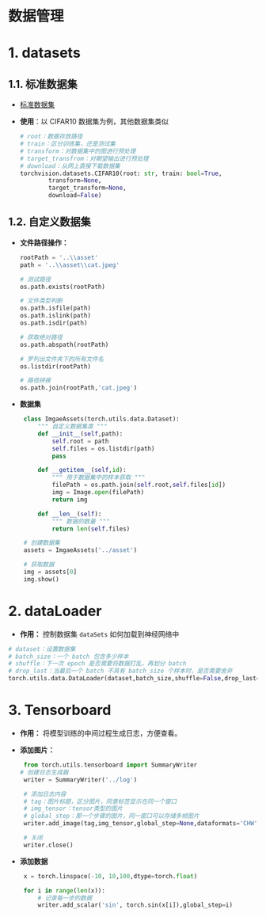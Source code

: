 # 数据管理

# 1. datasets

## 1.1. 标准数据集

- <a href="https://pytorch.org/vision/stable/datasets.html" class="jump_link"> 标准数据集 </a>

- **使用**：以 CIFAR10 数据集为例，其他数据集类似
    ```python
    # root：数据存放路径
    # train：区分训练集，还是测试集
    # transform：对数据集中的图进行预处理
    # target_transfrom：对期望输出进行预处理
    # download：从网上直接下载数据集
    torchvision.datasets.CIFAR10(root: str, train: bool=True, 
            transform=None, 
            target_transform=None, 
            download=False)
    ```

## 1.2. 自定义数据集

- **文件路径操作：**
    ```python
    rootPath = '..\\asset'
    path = '..\\asset\\cat.jpeg'

    # 测试路径
    os.path.exists(rootPath)

    # 文件类型判断
    os.path.isfile(path)
    os.path.islink(path)
    os.path.isdir(path)

    # 获取绝对路径 
    os.path.abspath(rootPath)

    # 罗列出文件夹下的所有文件名
    os.listdir(rootPath)

    # 路径拼接
    os.path.join(rootPath,'cat.jpeg')
    ```
- **数据集**
   ```python
    class ImgaeAssets(torch.utils.data.Dataset):
        """ 自定义数据集类 """
        def __init__(self,path):
            self.root = path
            self.files = os.listdir(path)
            pass

        def __getitem__(self,id):
            """ 用于数据集中的样本获取 """
            filePath = os.path.join(self.root,self.files[id])
            img = Image.open(filePath)
            return img

        def __len__(self):
            """ 数据的数量 """
            return len(self.files)

    # 创建数据集
    assets = ImgaeAssets('../asset')

    # 获取数据
    img = assets[0]
    img.show()

   ```


# 2. dataLoader

- **作用：** 控制数据集 `dataSets` 如何加载到神经网络中

```python
# dataset：设置数据集
# batch_size：一个 batch 包含多少样本
# shuffle：下一次 epoch 是否需要将数据打乱，再划分 batch
# drop_last：当最后一个 batch 不具有 batch_size 个样本时，是否需要舍弃
torch.utils.data.DataLoader(dataset,batch_size,shuffle=False,drop_last=False)
```

# 3. Tensorboard

- **作用：** 将模型训练的中间过程生成日志，方便查看。

- **添加图片：**
   ```python
    from torch.utils.tensorboard import SummaryWriter
   # 创建日志生成器
    writer = SummaryWriter('../log')

    # 添加日志内容
    # tag：图片标题，区分图片，同意标签显示在同一个窗口
    # img_tensor：tensor类型的图片
    # global_step：那一个步骤的图片，同一窗口可以存储多帧图片
    writer.add_image(tag,img_tensor,global_step=None,dataformats='CHW')

    # 关闭
    writer.close()
   ```
- **添加数据**
   ```python
    x = torch.linspace(-10, 10,100,dtype=torch.float)

    for i in range(len(x)):
        # 记录每一步的数据
        writer.add_scalar('sin', torch.sin(x[i]),global_step=i)
   ```
